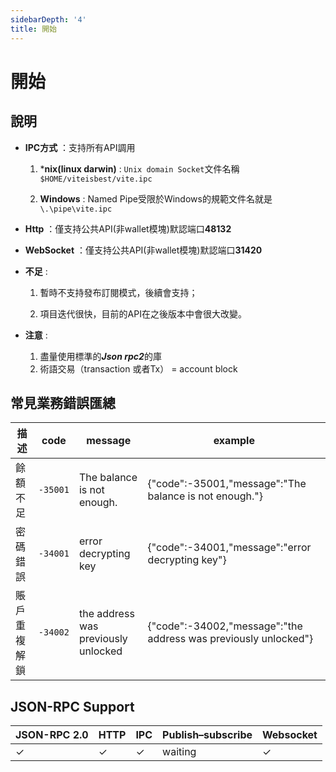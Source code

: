 ```yaml
---
sidebarDepth: '4'
title: 開始
---
```


# 開始

## 說明

- **IPC方式** ：支持所有API調用

    1. ***nix(linux darwin)** : `Unix domain Socket`文件名稱`$HOME/viteisbest/vite.ipc`

    2. **Windows** : Named Pipe受限於Windows的規範文件名就是`\.\pipe\vite.ipc`

- **Http** ：僅支持公共API(非wallet模塊)默認端口**48132**

- **WebSocket** ：僅支持公共API(非wallet模塊)默認端口**31420**

- **不足** :

    1. 暫時不支持發布訂閱模式，後續會支持；

    2. 項目迭代很快，目前的API在之後版本中會很大改變。

- **注意** :

    1. 盡量使用標準的***Json rpc2***的庫
    2. 術語交易（transaction 或者Tx） = account block

## 常見業務錯誤匯總

描述 | code | message | example
--- | --- | --- | ---
餘額不足 | `-35001` | The balance is not enough. | {"code":-35001,"message":"The balance is not enough."}
密碼錯誤 | `-34001` | error decrypting key | {"code":-34001,"message":"error decrypting key"}
賬戶重複解鎖 | `-34002` | the address was previously unlocked | {"code":-34002,"message":"the address was previously unlocked"}

## JSON-RPC Support

JSON-RPC 2.0 | HTTP | IPC | Publish–subscribe | Websocket
--- | --- | --- | --- | ---
✓ | ✓ | ✓ | waiting | ✓
